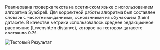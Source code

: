 Реализована проверка текста на осетинском языке с использованием алгоритма SymSpell.
Для корректной работы алгоритма был составлен словарь с частотными данными, основанными на обучающем (train) датасете.
В качестве метрики использовалось среднее редакционное расстояние (Levenshtein distance), которое на тестовом датасете составило 0.76.

![Тестовый Результат](https://github.com/user-attachments/assets/469dc420-457d-43df-adaa-5f0b962173d7)

